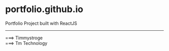 # portfolio.github.io
Portfolio Project built with ReactJS

<hr>
===> Timmystroge <br>
===> Tm Technology
